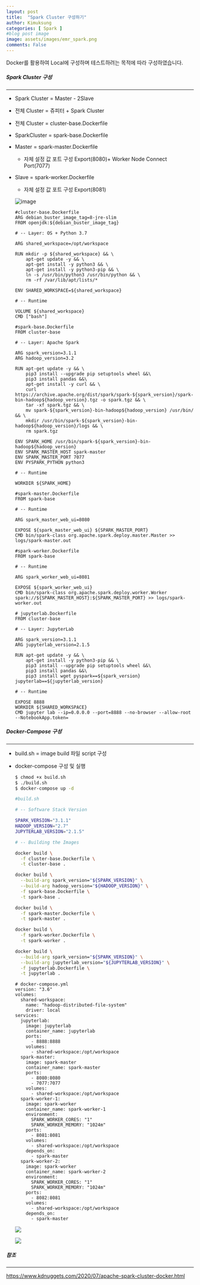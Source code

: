 ```yaml
---
layout: post
title:  "Spark Cluster 구성하기"
author: Kimuksung
categories: [ Spark ]
#blog post image
image: assets/images/emr_spark.png
comments: False
---
```


Docker를 활용하여 Local에 구성하며 테스트하려는 목적에 따라 구성하였습니다.

##### Spark Cluster 구성
---
- Spark Cluster = Master - 2Slave
- 전체 Cluster = 쥬피터 + Spark Cluster
- 전체 Cluster = cluster-base.Dockerfile
- SparkCluster = spark-base.Dockerfile
- Master = spark-master.Dockerfile
    - 자체 설정 값 포트 구성 Export(8080)+ Worker Node Connect Port(7077)
- Slave = spark-worker.Dockerfile
    - 자체 설정 값 포트 구성 Export(8081)
    
    ![image](https://www.kdnuggets.com/wp-content/uploads/perez-spark-docker-1.png)
    
    ```docker
    #cluster-base.Dockerfile
    ARG debian_buster_image_tag=8-jre-slim
    FROM openjdk:${debian_buster_image_tag}
    
    # -- Layer: OS + Python 3.7
    
    ARG shared_workspace=/opt/workspace
    
    RUN mkdir -p ${shared_workspace} && \
        apt-get update -y && \
        apt-get install -y python3 && \
        apt-get install -y python3-pip && \
        ln -s /usr/bin/python3 /usr/bin/python && \
        rm -rf /var/lib/apt/lists/*
    
    ENV SHARED_WORKSPACE=${shared_workspace}
    
    # -- Runtime
    
    VOLUME ${shared_workspace}
    CMD ["bash"]
    ```
    
    ```docker
    #spark-base.Dockerfile
    FROM cluster-base
    
    # -- Layer: Apache Spark
    
    ARG spark_version=3.1.1
    ARG hadoop_version=3.2
    
    RUN apt-get update -y && \
        pip3 install --upgrade pip setuptools wheel &&\
        pip3 install pandas &&\
        apt-get install -y curl && \
        curl https://archive.apache.org/dist/spark/spark-${spark_version}/spark-${spark_version}-bin-hadoop${hadoop_version}.tgz -o spark.tgz && \
        tar -xf spark.tgz && \
        mv spark-${spark_version}-bin-hadoop${hadoop_version} /usr/bin/ && \
        mkdir /usr/bin/spark-${spark_version}-bin-hadoop${hadoop_version}/logs && \
        rm spark.tgz
    
    ENV SPARK_HOME /usr/bin/spark-${spark_version}-bin-hadoop${hadoop_version}
    ENV SPARK_MASTER_HOST spark-master
    ENV SPARK_MASTER_PORT 7077
    ENV PYSPARK_PYTHON python3
    
    # -- Runtime
    
    WORKDIR ${SPARK_HOME}
    ```
    
    ```docker
    #spark-master.Dockerfile
    FROM spark-base
    
    # -- Runtime
    
    ARG spark_master_web_ui=8080
    
    EXPOSE ${spark_master_web_ui} ${SPARK_MASTER_PORT}
    CMD bin/spark-class org.apache.spark.deploy.master.Master >> logs/spark-master.out
    ```
    
    ```docker
    #spark-worker.Dockerfile
    FROM spark-base
    
    # -- Runtime
    
    ARG spark_worker_web_ui=8081
    
    EXPOSE ${spark_worker_web_ui}
    CMD bin/spark-class org.apache.spark.deploy.worker.Worker spark://${SPARK_MASTER_HOST}:${SPARK_MASTER_PORT} >> logs/spark-worker.out
    ```
    
    ```docker
    # jupyterlab.Dockerfile
    FROM cluster-base
    
    # -- Layer: JupyterLab
    
    ARG spark_version=3.1.1
    ARG jupyterlab_version=2.1.5
    
    RUN apt-get update -y && \
        apt-get install -y python3-pip && \
        pip3 install --upgrade pip setuptools wheel &&\
        pip3 install pandas &&\
        pip3 install wget pyspark==${spark_version} jupyterlab==${jupyterlab_version}
    
    # -- Runtime
    
    EXPOSE 8888
    WORKDIR ${SHARED_WORKSPACE}
    CMD jupyter lab --ip=0.0.0.0 --port=8888 --no-browser --allow-root --NotebookApp.token=
    ```
    

##### Docker-Compose 구성
---
- build.sh = image build 파일 script 구성
- docker-compose 구성 및 실행
    
    ```bash
    $ chmod +x build.sh
    $ ./build.sh
    $ docker-compose up -d
    ```
    
    ```bash
    #build.sh
    
    # -- Software Stack Version
    
    SPARK_VERSION="3.1.1"
    HADOOP_VERSION="2.7"
    JUPYTERLAB_VERSION="2.1.5"
    
    # -- Building the Images
    
    docker build \
      -f cluster-base.Dockerfile \
      -t cluster-base .
    
    docker build \
      --build-arg spark_version="${SPARK_VERSION}" \
      --build-arg hadoop_version="${HADOOP_VERSION}" \
      -f spark-base.Dockerfile \
      -t spark-base .
    
    docker build \
      -f spark-master.Dockerfile \
      -t spark-master .
    
    docker build \
      -f spark-worker.Dockerfile \
      -t spark-worker .
    
    docker build \
      --build-arg spark_version="${SPARK_VERSION}" \
      --build-arg jupyterlab_version="${JUPYTERLAB_VERSION}" \
      -f jupyterlab.Dockerfile \
      -t jupyterlab .
    ```
    
    ```docker
    # docker-compose.yml
    version: "3.6"
    volumes:
      shared-workspace:
        name: "hadoop-distributed-file-system"
        driver: local
    services:
      jupyterlab:
        image: jupyterlab
        container_name: jupyterlab
        ports:
          - 8888:8888
        volumes:
          - shared-workspace:/opt/workspace
      spark-master:
        image: spark-master
        container_name: spark-master
        ports:
          - 8080:8080
          - 7077:7077
        volumes:
          - shared-workspace:/opt/workspace
      spark-worker-1:
        image: spark-worker
        container_name: spark-worker-1
        environment:
          SPARK_WORKER_CORES: "1"
          SPARK_WORKER_MEMORY: "1024m"
        ports:
          - 8081:8081
        volumes:
          - shared-workspace:/opt/workspace
        depends_on:
          - spark-master
      spark-worker-2:
        image: spark-worker
        container_name: spark-worker-2
        environment:
          SPARK_WORKER_CORES: "1"
          SPARK_WORKER_MEMORY: "1024m"
        ports:
          - 8082:8081
        volumes:
          - shared-workspace:/opt/workspace
        depends_on:
          - spark-master
    ```
    
    ![](https://i.ibb.co/4FTwm0g/2023-06-16-10-51-31.png)
    
    ![](https://i.ibb.co/cLcZq9r/2023-06-16-10-52-15.png)
    

##### 참조
---
https://www.kdnuggets.com/2020/07/apache-spark-cluster-docker.html